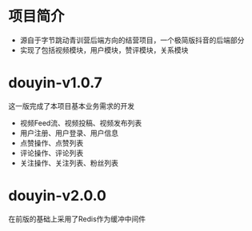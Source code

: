 # 项目简介
- 源自于字节跳动青训营后端方向的结营项目，一个极简版抖音的后端部分
- 实现了包括视频模块，用户模块，赞评模块，关系模块

# douyin-v1.0.7
这一版完成了本项目基本业务需求的开发
- 视频Feed流、视频投稿、视频发布列表
- 用户注册、用户登录、用户信息
- 点赞操作、点赞列表
- 评论操作、评论列表
- 关注操作、关注列表、粉丝列表

# douyin-v2.0.0
在前版的基础上采用了Redis作为缓冲中间件
